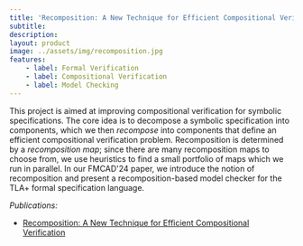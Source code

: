 ```yaml
---
title: 'Recomposition: A New Technique for Efficient Compositional Verification'
subtitle: 
description: 
layout: product
image: ../assets/img/recomposition.jpg
features:
    - label: Formal Verification
    - label: Compositional Verification
    - label: Model Checking
---
```


This project is aimed at improving compositional verification for symbolic specifications.
The core idea is to decompose a symbolic specification into components, which we then *recompose* into components that define an efficient compositional verification problem.
Recomposition is determined by a *recomposition map*; since there are many recomposition maps to choose from, we use heuristics to find a small portfolio of maps which we run in parallel.
In our FMCAD'24 paper, we introduce the notion of recomposition and present a recomposition-based model checker for the TLA+ formal specification language.

*Publications:*
- [Recomposition: A New Technique for Efficient Compositional Verification](https://doi.org/10.34727/2024/isbn.978-3-85448-065-5_18)
